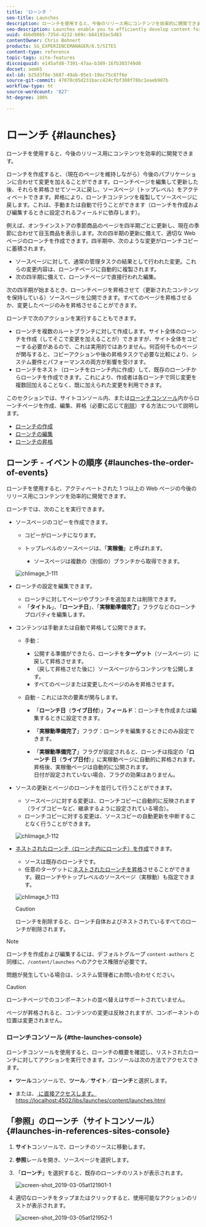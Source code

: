 ```yaml
---
title: 'ローンチ '
seo-title: Launches
description: ローンチを使用すると、今後のリリース用にコンテンツを効率的に開発できます。現在のページを維持しながら、今後のパブリケーションに合わせて変更を加えることができます。
seo-description: Launches enable you to efficiently develop content for a future release. They allow you to make changes ready for future publication, while maintaining your current pages
uuid: 4bbd9865-735d-4232-b69c-b64193ac5d83
contentOwner: Chris Bohnert
products: SG_EXPERIENCEMANAGER/6.5/SITES
content-type: reference
topic-tags: site-features
discoiquuid: e145afd8-7391-47aa-b389-16fb303749d0
docset: aem65
exl-id: b25d3f8e-5687-49ab-95e1-19ec75c87f6e
source-git-commit: 47870c05d231bacc424cfbf308f78bc1eaeb907b
workflow-type: ht
source-wordcount: '827'
ht-degree: 100%

---
```


# ローンチ {#launches}

ローンチを使用すると、今後のリリース用にコンテンツを効率的に開発できます。

ローンチを作成すると、（現在のページを維持しながら）今後のパブリケーションに合わせて変更を加えることができます。ローンチページを編集して更新した後、それらを昇格させてソースに戻し、ソースページ（トップレベル）をアクティベートできます。昇格により、ローンチコンテンツを複製してソースページに戻します。これは、手動または自動で行うことができます（ローンチを作成および編集するときに設定されるフィールドに依存します）。

例えば、オンラインストアの季節商品のページを四半期ごとに更新し、現在の季節に合わせて目玉商品を表示します。次の四半期の更新に備えて、適切な Web ページのローンチを作成できます。四半期中、次のような変更がローンチコピーに蓄積されます。

* ソースページに対して、通常の管理タスクの結果として行われた変更。これらの変更内容は、ローンチページに自動的に複製されます。
* 次の四半期に備えて、ローンチページで直接行われた編集。

次の四半期が始まるとき、ローンチページを昇格させて（更新されたコンテンツを保持している）ソースページを公開できます。すべてのページを昇格させるか、変更したページのみを昇格させることができます。

ローンチで次のアクションを実行することもできます。

* ローンチを複数のルートブランチに対して作成します。サイト全体のローンチを作成（してそこで変更を加えることが）できますが、サイト全体をコピーする必要があるので、これは実用的ではありません。何百何千ものページが関与すると、コピーアクションや後の昇格タスクで必要な比較により、システム要件とパフォーマンスの両方が影響を受けます。
* ローンチをネスト（ローンチをローンチ内に作成）して、既存のローンチからローンチを作成できます。これにより、作成者は各ローンチで同じ変更を複数回加えることなく、既に加えられた変更を利用できます。

このセクションでは、サイトコンソール内、または[ローンチコンソール](#the-launches-console)内からローンチページを作成、編集、昇格（必要に応じて[削除](/help/sites-authoring/launches-creating.md#deleting-a-launch)）する方法について説明します。

* [ローンチの作成](/help/sites-authoring/launches-creating.md)
* [ローンチの編集](/help/sites-authoring/launches-editing.md)
* [ローンチの昇格](/help/sites-authoring/launches-promoting.md)

## ローンチ - イベントの順序 {#launches-the-order-of-events}

ローンチを使用すると、アクティベートされた 1 つ以上の Web ページの今後のリリース用にコンテンツを効率的に開発できます。

ローンチでは、次のことを実行できます。

* ソースページのコピーを作成できます。

   * コピーがローンチになります。
   * トップレベルのソースページは、「**実稼働**」と呼ばれます。

      * ソースページは複数の（別個の）ブランチから取得できます。

   ![chlimage_1-111](assets/chlimage_1-111.png)

* ローンチの設定を編集できます。

   * ローンチに対してページやブランチを追加または削除できます。
   * 「**タイトル**」、「**ローンチ日**」、「**実稼動準備完了**」フラグなどのローンチプロパティを編集します。

* コンテンツは手動または自動で昇格して公開できます。

   * 手動：

      * 公開する準備ができたら、ローンチを&#x200B;**ターゲット**（ソースページ）に戻して昇格させます。
      * （戻して昇格させた後に）ソースページからコンテンツを公開します。
      * すべてのページまたは変更したページのみを昇格させます。
   * 自動 - これには次の要素が関与します。

      * 「**ローンチ日**（**ライブ日付**）」**フィールド**：ローンチを作成または編集するときに設定できます。

      * 「**実稼動準備完了**」フラグ：ローンチを編集するときにのみ設定できます。
      * 「**実稼動準備完了**」フラグが設定されると、ローンチは指定の「**ローンチ** **日**（**ライブ日付**）」に実稼動ページに自動的に昇格されます。昇格後、実稼働ページは自動的に公開されます。\
         日付が設定されていない場合、フラグの効果はありません。


* ソースの更新とページのローンチを並行して行うことができます。

   * ソースページに対する変更は、ローンチコピーに自動的に反映されます（ライブコピーなど、継承するように設定されている場合）。
   * ローンチコピーに対する変更は、ソースコピーの自動更新を中断することなく行うことができます。

   ![chlimage_1-112](assets/chlimage_1-112.png)

* [ネストされたローンチ（ローンチ内にローンチ）を作成](/help/sites-authoring/launches-creating.md#creating-a-nested-launch)できます。

   * ソースは既存のローンチです。
   * 任意のターゲットに[ネストされたローンチを昇格](/help/sites-authoring/launches-promoting.md#promoting-a-nested-launch)させることができます。親ローンチやトップレベルのソースページ（実稼動）も指定できます。

   ![chlimage_1-113](assets/chlimage_1-113.png)

   >[!CAUTION]
   >
   >ローンチを削除すると、ローンチ自体およびネストされているすべてのローンチが削除されます。

>[!NOTE]
>
>ローンチを作成および編集するには、デフォルトグループ `content-authors` と同様に、`/content/launches` へのアクセス権限が必要です。
>
>問題が発生している場合は、システム管理者にお問い合わせください。

>[!CAUTION]
>
>ローンチページでのコンポーネントの並べ替えはサポートされていません。
>
>ページが昇格されると、コンテンツの変更は反映されますが、コンポーネントの位置は変更されません。


### ローンチコンソール {#the-launches-console}

ローンチコンソールを使用すると、ローンチの概要を確認し、リストされたローンチに対してアクションを実行できます。コンソールは次の方法でアクセスできます。

* **ツール**&#x200B;コンソールで、**ツール**／**サイト**／**ローンチ**&#x200B;と選択します。

* または、[ に直接アクセスします。https://localhost:4502/libs/launches/content/launches.html](https://localhost:4502/libs/launches/content/launches.html)

## 「参照」のローンチ（サイトコンソール） {#launches-in-references-sites-console}

1. **サイト**&#x200B;コンソールで、ローンチのソースに移動します。
1. **参照**&#x200B;レールを開き、ソースページを選択します。
1. 「**ローンチ**」を選択すると、既存のローンチのリストが表示されます。

   ![screen-shot_2019-03-05at121901-1](assets/screen-shot_2019-03-05at121901-1.png)

1. 適切なローンチをタップまたはクリックすると、使用可能なアクションのリストが表示されます。

   ![screen-shot_2019-03-05at121952-1](assets/screen-shot_2019-03-05at121952-1.png)
